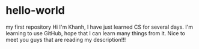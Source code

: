 # hello-world
my first repository
Hi
I'm Khanh, I have just learned CS for several days. I'm learning to use GitHub, hope that I can learn many things from it.
Nice to meet you guys that are reading my description!!!
